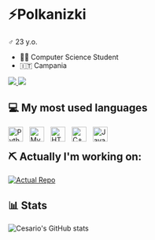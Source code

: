 # ⚡Polkanizki

♂️ 23 y.o.

- 👨‍🎓 Computer Science Student
- :it: Campania

<a href="https://github.com/Polkanizki?tab=repositories" >
  <img src="https://custom-icon-badges.demolab.com/badge/-My%20Repos-blue?style=for-the-badge&logoColor=white&logo=repo" />
</a>

<a href="https://github.com/Polkanizki?tab=followers" >
  <img src="https://img.shields.io/github/followers/polkanizki?style=for-the-badge" />
</a>

## 💻 My most used languages

<img align="left" alt="Python" width="30px" style="padding-right: 10px;" src="https://cdn.jsdelivr.net/gh/devicons/devicon@latest/icons/python/python-original.svg" />
<img align="left" alt="MySQL" width="30px" style="padding-right: 10px;" src="https://cdn.jsdelivr.net/gh/devicons/devicon@latest/icons/mysql/mysql-original-wordmark.svg" />
<img align="left" alt="HTML5" width="30px" style="padding-right: 10px;" src="https://cdn.jsdelivr.net/gh/devicons/devicon@latest/icons/html5/html5-original.svg" />
<img align="left" alt="C++" width="30px" style="padding-right: 10px;" src="https://cdn.jsdelivr.net/gh/devicons/devicon@latest/icons/cplusplus/cplusplus-original.svg" />
<img align="left" alt="Java" width="30px" style="padding-right: 10px;" src="https://cdn.jsdelivr.net/gh/devicons/devicon@latest/icons/java/java-original-wordmark.svg" />
</br>

## ⛏️ Actually I'm working on:

[![Actual Repo](https://github-readme-stats.vercel.app/api/pin/?username=polkanizki&repo=click-and-repair_webtec_project)](https://github.com/polkanizki/click-and-repair_webtec_project)

## 📊 Stats

![Cesario's GitHub stats](https://github-readme-stats.vercel.app/api?username=polkanizki&show_icons=true&theme=codeSTACKr)

<!--
**Polkanizki/Polkanizki** is a ✨ _special_ ✨ repository because its `README.md` (this file) appears on your GitHub profile.

Here are some ideas to get you started:

- 🔭 I’m currently working on ...
- 🌱 I’m currently learning ...
- 👯 I’m looking to collaborate on ...
- 🤔 I’m looking for help with ...
- 💬 Ask me about ...
- 📫 How to reach me: ...
- 😄 Pronouns: ...
- ⚡ Fun fact: ...
-->
